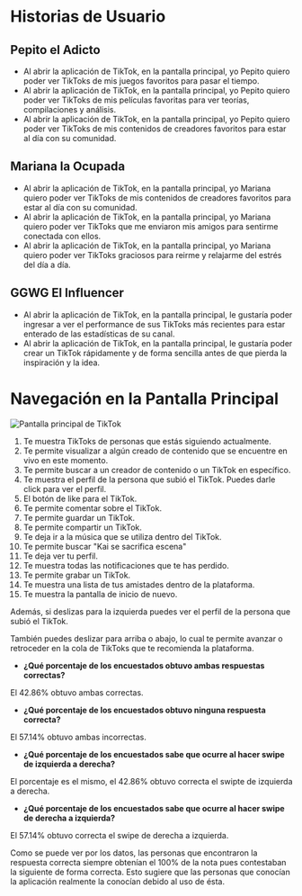 # Historias de Usuario

## Pepito el Adicto

- Al abrir la aplicación de TikTok, en la pantalla principal, yo Pepito quiero
  poder ver TikToks de mis juegos favoritos para pasar el tiempo.
- Al abrir la aplicación de TikTok, en la pantalla principal, yo Pepito quiero
  poder ver TikToks de mis películas favoritas para ver teorías, compilaciones y
  análisis.
- Al abrir la aplicación de TikTok, en la pantalla principal, yo Pepito quiero
  poder ver TikToks de mis contenidos de creadores favoritos para estar al día
  con su comunidad.

## Mariana la Ocupada

- Al abrir la aplicación de TikTok, en la pantalla principal, yo Mariana quiero
  poder ver TikToks de mis contenidos de creadores favoritos para estar al día
  con su comunidad.
- Al abrir la aplicación de TikTok, en la pantalla principal, yo Mariana quiero
  poder ver TikToks que me enviaron mis amigos para sentirme conectada con
  ellos.
- Al abrir la aplicación de TikTok, en la pantalla principal, yo Mariana quiero
  poder ver TikToks graciosos para reirme y relajarme del estrés del día a día.

## GGWG El Influencer

- Al abrir la aplicación de TikTok, en la pantalla principal, le gustaría poder
  ingresar a ver el performance de sus TikToks más recientes para estar enterado
  de las estadísticas de su canal.
- Al abrir la aplicación de TikTok, en la pantalla principal, le gustaría poder
  crear un TikTok rápidamente y de forma sencilla antes de que pierda la
  inspiración y la idea.

# Navegación en la Pantalla Principal

![Pantalla principal de TikTok](./imgs/Pantalla_Principal_de_TikTok.jpeg)

1. Te muestra TikToks de personas que estás siguiendo actualmente.
1. Te permite visualizar a algún creado de contenido que se encuentre en vivo en
   este momento.
1. Te permite buscar a un creador de contenido o un TikTok en específico.
1. Te muestra el perfil de la persona que subió el TikTok. Puedes darle click
   para ver el perfil.
1. El botón de like para el TikTok.
1. Te permite comentar sobre el TikTok.
1. Te permite guardar un TikTok.
1. Te permite compartir un TikTok.
1. Te deja ir a la música que se utiliza dentro del TikTok.
1. Te permite buscar "Kai se sacrifica escena"
1. Te deja ver tu perfil.
1. Te muestra todas las notificaciones que te has perdido.
1. Te permite grabar un TikTok.
1. Te muestra una lista de tus amistades dentro de la plataforma.
1. Te muestra la pantalla de inicio de nuevo.

Además, si deslizas para la izquierda puedes ver el perfil de la persona que
subió el TikTok.

También puedes deslizar para arriba o abajo, lo cual te permite avanzar o
retroceder en la cola de TikToks que te recomienda la plataforma.

- **¿Qué porcentaje de los encuestados obtuvo ambas respuestas correctas?**

El 42.86% obtuvo ambas correctas.

- **¿Qué porcentaje de los encuestados obtuvo ninguna respuesta correcta?**

El 57.14% obtuvo ambas incorrectas.

- **¿Qué porcentaje de los encuestados sabe que ocurre al hacer swipe de
  izquierda a derecha?**

El porcentaje es el mismo, el 42.86% obtuvo correcta el swipte de izquierda a
derecha.

- **¿Qué porcentaje de los encuestados sabe que ocurre al hacer swipe de derecha
  a izquierda?**

El 57.14% obtuvo correcta el swipe de derecha a izquierda.

Como se puede ver por los datos, las personas que encontraron la respuesta
correcta siempre obtenían el 100% de la nota pues contestaban la siguiente de
forma correcta. Esto sugiere que las personas que conocían la aplicación
realmente la conocían debido al uso de ésta.
